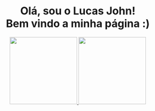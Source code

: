 <h1 align='center'>
  Olá, sou o Lucas John!
  <br/>
  Bem vindo a minha página :)
</h1> 

<div align="center">
  <a href="https://github.com/lucasojohn">
  <img height="180em" src="https://github-readme-stats.vercel.app/api?username=lucasojohn&show_icons=true&theme=dracula&include_all_commits=true&count_private=true"/>
  <img height="180em" src="https://github-readme-stats.vercel.app/api/top-langs/?username=lucasojohn&layout=compact&langs_count=7&theme=dracula"/>
</div>

